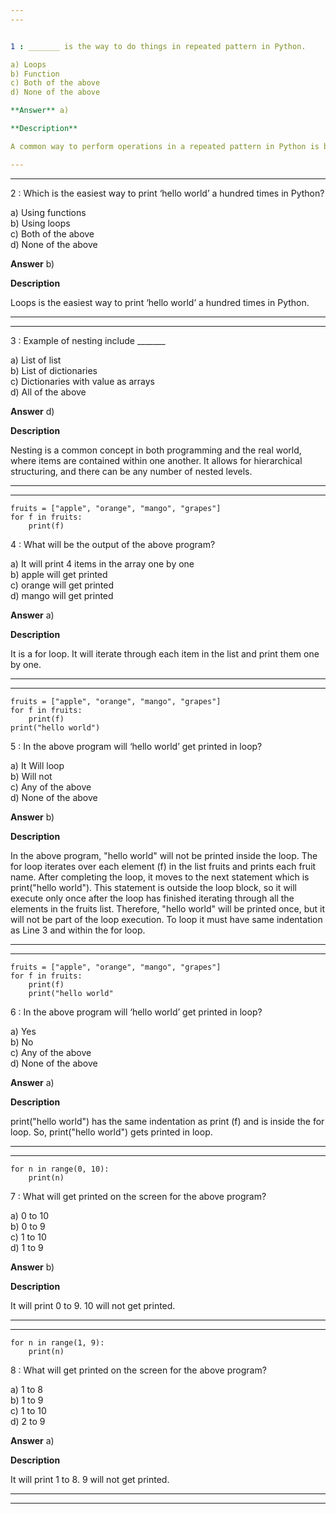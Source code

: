 ```yaml
---
---


1 : _______ is the way to do things in repeated pattern in Python.  

a) Loops   
b) Function   
c) Both of the above  
d) None of the above  

**Answer** a) 

**Description**

A common way to perform operations in a repeated pattern in Python is by using loops, such as for and while loops.  

---
```

---


2 : Which is the easiest way to print ‘hello world’ a hundred times in Python?  

a) Using functions   
b) Using loops   
c) Both of the above   
d) None of the above  

**Answer** b) 

**Description**

Loops is the easiest way to print ‘hello world’ a hundred times in Python.  

---
---


3 : Example of nesting include _______

a) List of list   
b) List of dictionaries   
c) Dictionaries with value as arrays   
d) All of the above  

**Answer** d) 

**Description**

Nesting is a common concept in both programming and the real world, where items are contained within one another. It allows for hierarchical structuring, and there can be any number of nested levels.  

---
---

```
fruits = ["apple", "orange", "mango", "grapes"]
for f in fruits:
    print(f)
```

4 : What will be the output of the above program?  

a) It will print 4 items in the array one by one  
b) apple will get printed   
c) orange will get printed   
d) mango will get printed  

**Answer** a) 

**Description**

It is a for loop. It will iterate through each item in the list and print them one by one.  

---
---


```
fruits = ["apple", "orange", "mango", "grapes"]
for f in fruits:
    print(f)
print("hello world")
```

5 : In the above program will ‘hello world’ get printed in loop?  

a) It Will loop  
b) Will not  
c) Any of the above  
d) None of the above  

**Answer** b) 

**Description**

In the above program, "hello world" will not be printed inside the loop. The for loop iterates over each element (f) in the list fruits and prints each fruit name. After completing the loop, it moves to the next statement which is print("hello world"). This statement is outside the loop block, so it will execute only once after the loop has finished iterating through all the elements in the fruits list. Therefore, "hello world" will be printed once, but it will not be part of the loop execution. To loop it must have same indentation as Line 3 and within the for loop.

---
---


```
fruits = ["apple", "orange", "mango", "grapes"]
for f in fruits:
    print(f)
    print("hello world"
```

6 : In the above program will ‘hello world’ get printed in loop?  

a) Yes  
b) No  
c) Any of the above   
d) None of the above  

**Answer** a) 

**Description**

print("hello world") has the same indentation as print (f) and is inside the for loop. So, print("hello world") gets printed in loop.  

---
---


```
for n in range(0, 10):
    print(n)
```

7 : What will get printed on the screen for the above program?  

a) 0 to 10   
b) 0 to 9   
c) 1 to 10   
d) 1 to 9  

**Answer** b) 

**Description**

It will print 0 to 9. 10 will not get printed.  

---
---


```
for n in range(1, 9):
    print(n)
```

8 : What will get printed on the screen for the above program?  

a) 1 to 8   
b) 1 to 9   
c) 1 to 10   
d) 2 to 9  

**Answer** a) 

**Description**

It will print 1 to 8. 9 will not get printed.  


---
---





